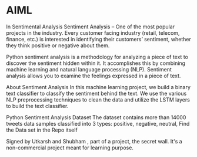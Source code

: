 # AIML


In Sentimental Analysis 
Sentiment Analysis – One of the most popular projects in the industry. Every customer facing industry (retail, telecom, finance, etc.) is interested in identifying their customers’ sentiment, whether they think positive or negative about them.

Python sentiment analysis is a methodology for analyzing a piece of text to discover the sentiment hidden within it. It accomplishes this by combining machine learning and natural language processing (NLP). Sentiment analysis allows you to examine the feelings expressed in a piece of text.

About Sentiment Analysis
In this machine learning project, we build a binary text classifier to classify the sentiment behind the text. We use the various NLP preprocessing techniques to clean the data and utilize the LSTM layers to build the text classifier.

Python Sentiment Analysis Dataset
The dataset contains more than 14000 tweets data samples classified into 3 types: positive, negative, neutral, Find the Data set in the Repo itself 

Signed by Utkarsh and Shubham , part of a project, the secret wall. It's a non-commercial project meant for learning purpose. 
